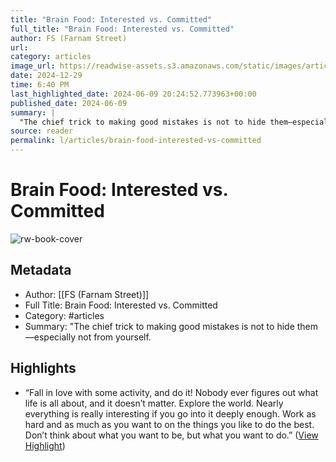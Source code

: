 ```yaml
---
title: "Brain Food: Interested vs. Committed"
full_title: "Brain Food: Interested vs. Committed"
author: FS (Farnam Street)
url: 
category: articles
image_url: https://readwise-assets.s3.amazonaws.com/static/images/article3.5c705a01b476.png
date: 2024-12-29
time: 6:40 PM
last_highlighted_date: 2024-06-09 20:24:52.773963+00:00
published_date: 2024-06-09
summary: |
  "The chief trick to making good mistakes is not to hide them—especially not from yourself.
source: reader
permalink: l/articles/brain-food-interested-vs-committed
---
```

# Brain Food: Interested vs. Committed

![rw-book-cover](https://readwise-assets.s3.amazonaws.com/static/images/article3.5c705a01b476.png)

## Metadata
- Author: [[FS (Farnam Street)]]
- Full Title: Brain Food: Interested vs. Committed
- Category: #articles
- Summary: "The chief trick to making good mistakes is not to hide them—especially not from yourself.

## Highlights
- “Fall in love with some activity, and do it! Nobody ever figures out what life is all about, and it doesn’t matter. Explore the world. Nearly everything is really interesting if you go into it deeply enough. Work as hard and as much as you want to on the things you like to do the best. Don’t think about what you want to be, but what you want to do.” ([View Highlight](https://read.readwise.io/read/01hzzaspxeb3f6hcvwz5f0s8vn))


